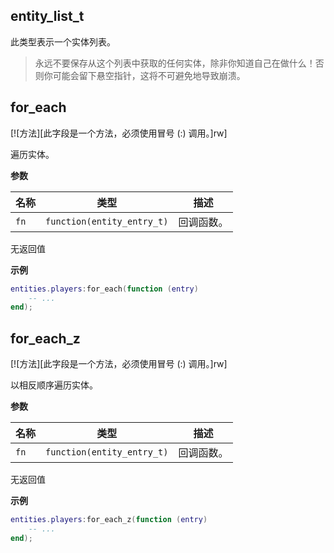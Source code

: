 ## entity_list_t

此类型表示一个实体列表。

> 永远不要保存从这个列表中获取的任何实体，除非你知道自己在做什么！否则你可能会留下悬空指针，这将不可避免地导致崩溃。

## for_each

[![方法][此字段是一个方法，必须使用冒号 (:) 调用。]rw]

遍历实体。

**参数**

| 名称 | 类型 | 描述 |
| ---- | ---- | ----------- |
| `fn` | `function(entity_entry_t)` | 回调函数。 |

无返回值

**示例**

```lua
entities.players:for_each(function (entry)
    -- ...
end);
```

## for_each_z

[![方法][此字段是一个方法，必须使用冒号 (:) 调用。]rw]

以相反顺序遍历实体。

**参数**

| 名称 | 类型 | 描述 |
| ---- | ---- | ----------- |
| `fn` | `function(entity_entry_t)` | 回调函数。 |

无返回值

**示例**

```lua
entities.players:for_each_z(function (entry)
    -- ...
end);
```
``` 